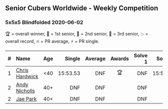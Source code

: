 ## Senior Cubers Worldwide - Weekly Competition
### 5x5x5 Blindfolded 2020-06-02

🏆 = overall winner, 🥇 = 1st senior, 🥈 = 2nd senior, 🥉 = 3rd senior, 💥 = overall record, 🔥 = PR average, ⚡ = PR single.

| # | Name | Age | Single | Average | Awards | Solve 1 | Solve 2 | Solve 3 | Video |
| :--: | :-- | :--: | --: | --: | :--: | --: | --: | --: | :-- |
| 1 | [Chris Hardwick](../../persons/chris_hardwick/555bf.md) | <40 | 15:53.53 | DNF | 🏆 | DNF | 15:53.53 | DNS | [Link](https://www.facebook.com/events/323619661956372/permalink/326626184989053/) |
| 2 | [Andy Nicholls](../../persons/andy_nicholls/555bf.md) | 40+ | DNF | DNF |  | DNF | DNF | DNF | [Link](https://www.facebook.com/events/323619661956372/permalink/324033151915023/) |
| 2 | [Jae Park](../../persons/jae_park/555bf.md) | 40+ | DNF | DNF |  | DNF | DNF | DNF | [Link](https://www.facebook.com/events/323619661956372/permalink/324470465204625/) |

<!-- Global site tag (gtag.js) - Google Analytics -->
<script async src="https://www.googletagmanager.com/gtag/js?id=UA-86348435-3"></script>
<script>window.dataLayer = window.dataLayer || []; function gtag() {dataLayer.push(arguments);} gtag('js', new Date()); gtag('config', 'UA-86348435-3');</script>
